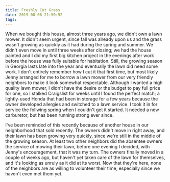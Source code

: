 ```yaml
---
title: Freshly Cut Grass
date: 2019-08-06 21:50:52
tags:
---
```

When we bought this house, almost three years ago, we didn't own a lawn mower.  It didn't seem urgent, since fall was already upon us and the grass wasn't growing as quickly as it had during the spring and summer.  We didn't even move in until three weeks after closing; we had the house painted and I did my first big kitchen project in the evenings after work before the house was fully suitable for habitation.  Still, the growing season in Georgia lasts late into the year and eventually the lawn did need some work.  I don't entirely remember how I cut it that first time, but most likely Jenny arranged for me to borrow a lawn mower from our very friendly neighbors to make it look somewhat respectable.  Although I wanted a high quality lawn mower, I didn't have the desire or the budget to pay full price for one, so I stalked Craigslist for weeks until I found the perfect match; a lightly-used Honda that had been in storage for a few years because the owner developed allergies and switched to a lawn service.  I took it in for service the follwing spring when I couldn't get it started.  It needed a new carburetor, but has been running strong ever since.

I've been reminded of this recently because of another house in our neighborhood that sold recently.  The owners didn't move in right away, and their lawn has been growing very quickly, since we're still in the middle of the growing season.  At least two other neighbors did the absentee owners the service of mowing their lawn, before one evening I decided, with Jenny's encouragement, that it was my turn.  The owners finally moved in a couple of weeks ago, but haven't yet taken care of the lawn for themselves, and it's looking as unruly as it did at its worst.  Now that they're here, none of the neighbors are as willing to volunteer their time, especially since we haven't even met them yet.